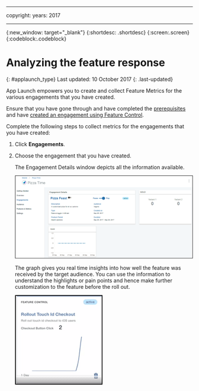 
---

copyright:
 years: 2017

---

{:new_window: target="_blank"}
{:shortdesc: .shortdesc}
{:screen:.screen}
{:codeblock:.codeblock}

# Analyzing the feature response
{: #applaunch_type}
Last updated: 10 October 2017
{: .last-updated}

App Launch empowers you to create and collect Feature Metrics for the various engagements that you have created.

Ensure that you have gone through and have completed the [prerequisites](app_prerequisites.html) and have [created an engagement using Feature Control](app_feature_toggle.html). 

Complete the following steps to collect metrics for the engagements that you have created:

1. Click **Engagements**.

2. Choose the engagement that you have created. 

	The Engagement Details window depicts all the information available. 

	![Information on the engagement](images/engagement_performance.gif)


	The graph gives you real time insights into how well the feature was received by the target audience. You can use the information to understand the highlights or pain points and hence make further customization to the feature before the roll out.
	
	![Information on the engagement](images/engagement_graph.gif)
 


